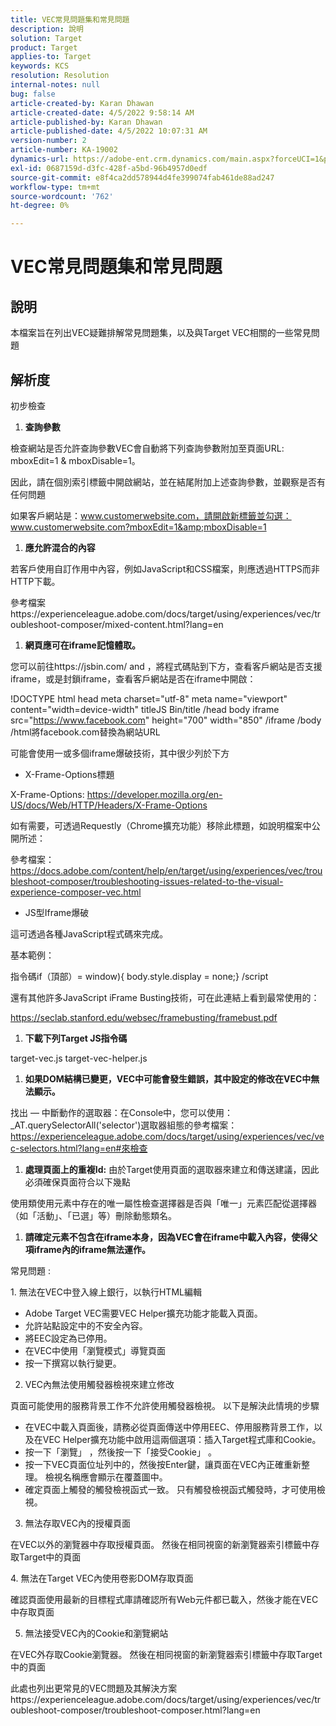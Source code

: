 ```yaml
---
title: VEC常見問題集和常見問題
description: 說明
solution: Target
product: Target
applies-to: Target
keywords: KCS
resolution: Resolution
internal-notes: null
bug: false
article-created-by: Karan Dhawan
article-created-date: 4/5/2022 9:58:14 AM
article-published-by: Karan Dhawan
article-published-date: 4/5/2022 10:07:31 AM
version-number: 2
article-number: KA-19002
dynamics-url: https://adobe-ent.crm.dynamics.com/main.aspx?forceUCI=1&pagetype=entityrecord&etn=knowledgearticle&id=d85d96e3-c6b4-ec11-983f-000d3a5d0d73
exl-id: 0687159d-d3fc-428f-a5bd-96b4957d0edf
source-git-commit: e8f4ca2dd578944d4fe399074fab461de88ad247
workflow-type: tm+mt
source-wordcount: '762'
ht-degree: 0%

---
```


# VEC常見問題集和常見問題

## 說明


本檔案旨在列出VEC疑難排解常見問題集，以及與Target VEC相關的一些常見問題


## 解析度


初步檢查

1. <b>查詢參數</b>


檢查網站是否允許查詢參數VEC會自動將下列查詢參數附加至頁面URL: mboxEdit=1 &amp; mboxDisable=1。

因此，請在個別索引標籤中開啟網站，並在結尾附加上述查詢參數，並觀察是否有任何問題

如果客戶網站是：www.customerwebsite.com，請開啟新標籤並勾選： www.customerwebsite.com?mboxEdit=1&amp;mboxDisable=1

1. <b>應允許混合的內容</b>


若客戶使用自訂作用中內容，例如JavaScript和CSS檔案，則應透過HTTPS而非HTTP下載。

參考檔案https://experienceleague.adobe.com/docs/target/using/experiences/vec/troubleshoot-composer/mixed-content.html?lang=en

1. <b>網頁應可在iframe記憶體取。</b>


您可以前往https://jsbin.com/ and ，將程式碼貼到下方，查看客戶網站是否支援iframe，或是封鎖iframe，查看客戶網站是否在iframe中開啟：

!DOCTYPE html head meta charset=&quot;utf-8&quot; meta name=&quot;viewport&quot; content=&quot;width=device-width&quot; titleJS Bin/title /head body iframe src=&quot;https://www.facebook.com&quot; height=&quot;700&quot; width=&quot;850&quot; /iframe /body /html將facebook.com替換為網站URL

可能會使用一或多個iframe爆破技術，其中很少列於下方

- X-Frame-Options標題


X-Frame-Options: https://developer.mozilla.org/en-US/docs/Web/HTTP/Headers/X-Frame-Options

如有需要，可透過Requestly（Chrome擴充功能）移除此標題，如說明檔案中公開所述： 

參考檔案： https://docs.adobe.com/content/help/en/target/using/experiences/vec/troubleshoot-composer/troubleshooting-issues-related-to-the-visual-experience-composer-vec.html

- JS型Iframe爆破


這可透過各種JavaScript程式碼來完成。

基本範例：

指令碼if（頂部）= window){ body.style.display = none;} /script


還有其他許多JavaScript iFrame Busting技術，可在此連結上看到最常使用的：

https://seclab.stanford.edu/websec/framebusting/framebust.pdf

1. <b>下載下列Target JS指令碼</b>


target-vec.js target-vec-helper.js

1. <b>如果DOM結構已變更，VEC中可能會發生錯誤，其中設定的修改在VEC中無法顯示。</b>


找出 — 中斷動作的選取器：在Console中，您可以使用：_AT.querySelectorAll(&#39;selector&#39;)選取器組態的參考檔案： https://experienceleague.adobe.com/docs/target/using/experiences/vec/vec-selectors.html?lang=en#來檢查

1. <b>處理頁面上的重複Id:</b> 由於Target使用頁面的選取器來建立和傳送建議，因此必須確保頁面符合以下幾點


使用類使用元素中存在的唯一屬性檢查選擇器是否與「唯一」元素匹配從選擇器（如「活動」、「已選」等）刪除動態類名。

1. <b>請確定元素不包含在iframe本身，因為VEC會在iframe中載入內容，使得父項iframe內的iframe無法運作。</b>


常見問題 :

1. 無法在VEC中登入線上銀行，以執行HTML編輯

- Adobe Target VEC需要VEC Helper擴充功能才能載入頁面。
- 允許站點設定中的不安全內容。
- 將EEC設定為已停用。
- 在VEC中使用「瀏覽模式」導覽頁面
- 按一下撰寫以執行變更。


2. VEC內無法使用觸發器檢視來建立修改

頁面可能使用的服務背景工作不允許使用觸發器檢視。 以下是解決此情境的步驟

- 在VEC中載入頁面後，請務必從頁面傳送中停用EEC、停用服務背景工作，以及在VEC Helper擴充功能中啟用這兩個選項：插入Target程式庫和Cookie。
- 按一下「瀏覽」 ，然後按一下「接受Cookie」 。
- 按一下VEC頁面位址列中的，然後按Enter鍵，讓頁面在VEC內正確重新整理。 檢視名稱應會顯示在覆蓋圖中。
- 確定頁面上觸發的觸發檢視函式一致。 只有觸發檢視函式觸發時，才可使用檢視。


3. 無法存取VEC內的授權頁面

在VEC以外的瀏覽器中存取授權頁面。 然後在相同視窗的新瀏覽器索引標籤中存取Target中的頁面 

4. 無法在Target VEC內使用卷影DOM存取頁面

確認頁面使用最新的目標程式庫請確認所有Web元件都已載入，然後才能在VEC中存取頁面

5. 無法接受VEC內的Cookie和瀏覽網站

在VEC外存取Cookie瀏覽器。 然後在相同視窗的新瀏覽器索引標籤中存取Target中的頁面 



此處也列出更常見的VEC問題及其解決方案https://experienceleague.adobe.com/docs/target/using/experiences/vec/troubleshoot-composer/troubleshoot-composer.html?lang=en
